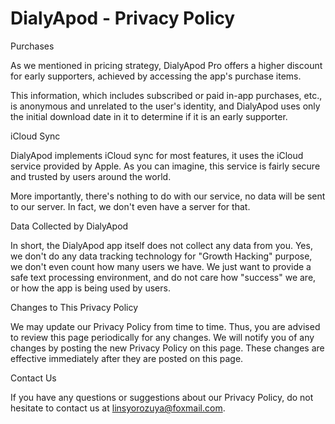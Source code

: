 # DialyApod - Privacy Policy

Purchases

As we mentioned in pricing strategy, DialyApod Pro offers a higher discount for early supporters, achieved by accessing the app's purchase items.

This information, which includes subscribed or paid in-app purchases, etc., is anonymous and unrelated to the user's identity, and DialyApod uses only the initial download date in it to determine if it is an early supporter.

iCloud Sync

DialyApod implements iCloud sync for most features, it uses the iCloud service provided by Apple. As you can imagine, this service is fairly secure and trusted by users around the world.

More importantly, there's nothing to do with our service, no data will be sent to our server. In fact, we don't even have a server for that.

Data Collected by DialyApod

In short, the DialyApod app itself does not collect any data from you. Yes, we don't do any data tracking technology for "Growth Hacking" purpose, we don't even count how many users we have. We just want to provide a safe text processing environment, and do not care how "success" we are, or how the app is being used by users.


Changes to This Privacy Policy

We may update our Privacy Policy from time to time. Thus, you are advised to review this page periodically for any changes. We will notify you of any changes by posting the new Privacy Policy on this page. These changes are effective immediately after they are posted on this page.

Contact Us

If you have any questions or suggestions about our Privacy Policy, do not hesitate to contact us at linsyorozuya@foxmail.com.

